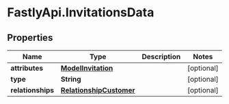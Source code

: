 # FastlyApi.InvitationsData

## Properties

Name | Type | Description | Notes
------------ | ------------- | ------------- | -------------
**attributes** | [**ModelInvitation**](ModelInvitation.md) |  | [optional] 
**type** | **String** |  | [optional] 
**relationships** | [**RelationshipCustomer**](RelationshipCustomer.md) |  | [optional] 


